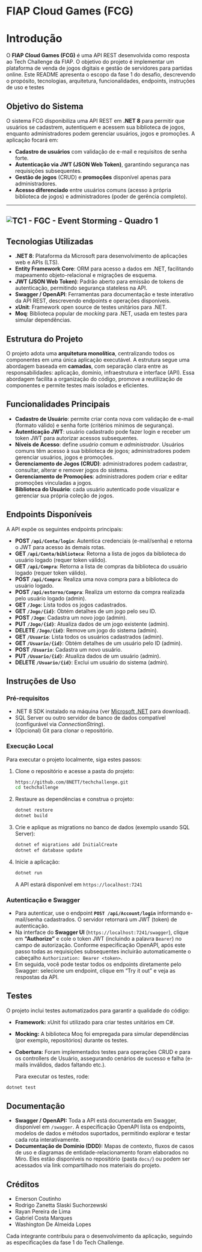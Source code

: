# FIAP Cloud Games (FCG)

# Introdução

O **FIAP Cloud Games (FCG)** é uma API REST desenvolvida como resposta ao Tech Challenge da FIAP. O objetivo do projeto é implementar um plataforma de venda de jogos digitais e gestão de servidores para partidas online. Este README apresenta o escopo da fase 1 do desafio, descrevendo o propósito, tecnologias, arquitetura, funcionalidades, endpoints, instruções de uso e testes

## Objetivo do Sistema

O sistema FCG disponibiliza uma API REST em **.NET 8** para permitir que usuários se cadastrem, autentiquem e acessem sua biblioteca de jogos, enquanto administradores podem gerenciar usuários, jogos e promoções. A aplicação focará em:

- **Cadastro de usuários** com validação de e-mail e requisitos de senha forte.
- **Autenticação via JWT (JSON Web Token)**, garantindo segurança nas requisições subsequentes.
- **Gestão de jogos** (CRUD) e **promoções** disponível apenas para administradores.
- **Acesso diferenciado** entre usuários comuns (acesso à própria biblioteca de jogos) e administradores (poder de gerência completo).
---
![TC1 - FGC - Event Storming - Quadro 1](https://github.com/user-attachments/assets/88c63d3e-2864-4170-a2d2-3f0b2e5bbad9)
---


## Tecnologias Utilizadas

- **.NET 8**: Plataforma da Microsoft para desenvolvimento de aplicações web e APIs (LTS).
- **Entity Framework Core**: ORM para acesso a dados em .NET, facilitando mapeamento objeto-relacional e migrações de esquema.
- **JWT (JSON Web Token)**: Padrão aberto para emissão de tokens de autenticação, permitindo segurança stateless na API.
- **Swagger / OpenAPI**: Ferramentas para documentação e teste interativo da API REST, descrevendo endpoints e operações disponíveis.
- **xUnit**: Framework open source de testes unitários para .NET.
- **Moq**: Biblioteca popular de *mocking* para .NET, usada em testes para simular dependências.

## Estrutura do Projeto

O projeto adota uma **arquitetura monolítica**, centralizando todos os componentes em uma única aplicação executável. A estrutura segue uma abordagem baseada em **camadas**, com separação clara entre as responsabilidades: aplicação, domínio, infraestrutura e interface (API). Essa abordagem facilita a organização do código, promove a reutilização de componentes e permite testes mais isolados e eficientes.

## Funcionalidades Principais

- **Cadastro de Usuário**: permite criar conta nova com validação de e-mail (formato válido) e senha forte (critérios mínimos de segurança).
- **Autenticação JWT**: usuário cadastrado pode fazer login e receber um token JWT para autorizar acessos subsequentes.
- **Níveis de Acesso**: define *usuário* comum e *administrador*. Usuários comuns têm acesso à sua biblioteca de jogos; administradores podem gerenciar usuários, jogos e promoções.
- **Gerenciamento de Jogos (CRUD)**: administradores podem cadastrar, consultar, alterar e remover jogos do sistema.
- **Gerenciamento de Promoções**: administradores podem criar e editar promoções vinculadas a jogos.
- **Biblioteca do Usuário**: cada usuário autenticado pode visualizar e gerenciar sua própria coleção de jogos.

## Endpoints Disponíveis

A API expõe os seguintes endpoints principais:

- **POST `/api/Conta/login`**: Autentica credenciais (e-mail/senha) e retorna o JWT para acesso às demais rotas.
- **GET `/api/Conta/biblioteca`**: Retorna a lista de jogos da biblioteca do usuário logado (requer token válido).
- **GET `/api/Compra`**: Retorna a lista de compras da biblioteca do usuário logado (requer token válido).
- **POST `/api/Compra`**: Realiza uma nova compra para a biblioteca do usuário logado.
- **POST `/api/estorno/Compra`**: Realiza um estorno da compra realizada pelo usuário logado (admin).      
- **GET `/Jogo`**: Lista todos os jogos cadastrados.
- **GET `/Jogo/{id}`**: Obtém detalhes de um jogo pelo seu ID.
- **POST `/Jogo`**: Cadastra um novo jogo (admin).
- **PUT `/Jogo/{id}`**: Atualiza dados de um jogo existente (admin).
- **DELETE `/Jogo/{id}`**: Remove um jogo do sistema (admin).
- **GET `/Usuario`**: Lista todos os usuários cadastrados (admin).
- **GET `/Usuario/{id}`**: Obtém detalhes de um usuário pelo ID (admin).
- **POST `/Usuario`**: Cadastra um novo usuário.
- **PUT `/Usuario/{id}`**: Atualiza dados de um usuário (admin).
- **DELETE `/Usuario/{id}`**: Exclui um usuário do sistema (admin).

## Instruções de Uso

### Pré-requisitos

- .NET 8 SDK instalado na máquina (ver [Microsoft .NET](https://dotnet.microsoft.com/) para download).
- SQL Server ou outro servidor de banco de dados compatível (configurável via *ConnectionString*).
- (Opcional) Git para clonar o repositório.

### Execução Local

Para executar o projeto localmente, siga estes passos:

1. Clone o repositório e acesse a pasta do projeto:
    
    ```bash
    https://github.com/8NETT/techchallenge.git
    cd techchallenge
    
    ```
    
2. Restaure as dependências e construa o projeto:
    
    ```bash
    dotnet restore
    dotnet build
    
    ```
    
3. Crie e aplique as migrations no banco de dados (exemplo usando SQL Server):
    
    ```bash
    dotnet ef migrations add InitialCreate
    dotnet ef database update
    
    ```
    
4. Inicie a aplicação:
    
    ```bash
    dotnet run
    
    ```
    
    A API estará disponível em `https://localhost:7241`
    

### Autenticação e Swagger

- Para autenticar, use o endpoint **`POST /api/Account/login`** informando e-mail/senha cadastrados. O servidor retornará um JWT (token) de autenticação.
- Na interface do **Swagger UI** (`https://localhost:7241/swagger`), clique em **“Authorize”** e cole o token JWT (incluindo a palavra `Bearer`) no campo de autorização. Conforme especificação OpenAPI, após este passo todas as requisições subsequentes incluirão automaticamente o cabeçalho `Authorization: Bearer <token>`.
- Em seguida, você pode testar todos os endpoints diretamente pelo Swagger: selecione um endpoint, clique em “Try it out” e veja as respostas da API.

## Testes

O projeto inclui testes automatizados para garantir a qualidade do código:

- **Framework:** xUnit foi utilizado para criar testes unitários em C#.
- **Mocking:** A biblioteca Moq foi empregada para simular dependências (por exemplo, repositórios) durante os testes.
- **Cobertura:** Foram implementados testes para operações CRUD e para os controllers de Usuário, assegurando cenários de sucesso e falha (e-mails inválidos, dados faltando etc.).
    
    Para executar os testes, rode:
    

```bash
dotnet test

```

## Documentação

- **Swagger / OpenAPI:** Toda a API está documentada em Swagger, disponível em `/swagger`. A especificação OpenAPI lista os endpoints, modelos de dados e métodos suportados, permitindo explorar e testar cada rota interativamente.
- **Documentação de Domínio (DDD):** Mapas de contexto, fluxos de casos de uso e diagramas de entidade-relacionamento foram elaborados no Miro. Eles estão disponíveis no repositório (pasta `docs/`) ou podem ser acessados via link compartilhado nos materiais do projeto.

## Créditos

- Emerson Coutinho 
- Rodrigo Zanetta Slaski Suchorzewski
- Rayan Pereira de Lima
- Gabriel Costa Marques
- Washington De Almeida Lopes

Cada integrante contribuiu para o desenvolvimento da aplicação, seguindo as especificações da fase 1 do Tech Challenge.
